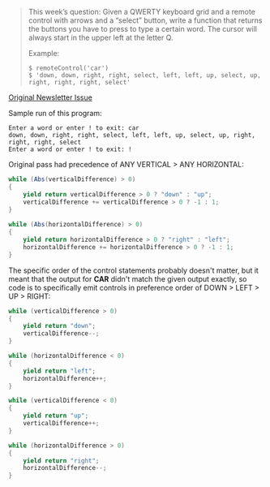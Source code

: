 > This week’s question:
> Given a QWERTY keyboard grid and a remote control with arrows and a “select” button, write a function that returns the buttons you have to press to type a certain word. The cursor will always start in the upper left at the letter Q.
> 
> Example:
> 
> ```
> $ remoteControl('car')
> $ 'down, down, right, right, select, left, left, up, select, up, right, right, right, select'
> ```

[Original Newsletter Issue](https://buttondown.email/cassidoo/archive/if-you-hit-a-wrong-note-its-the-next-note-that/)

Sample run of this program:

```
Enter a word or enter ! to exit: car
down, down, right, right, select, left, left, up, select, up, right, right, right, select
Enter a word or enter ! to exit: !
```

Original pass had precedence of ANY VERTICAL > ANY HORIZONTAL:

```c#
while (Abs(verticalDifference) > 0)
{
    yield return verticalDifference > 0 ? "down" : "up";
    verticalDifference += verticalDifference > 0 ? -1 : 1;
}
    
while (Abs(horizontalDifference) > 0)
{
    yield return horizontalDifference > 0 ? "right" : "left";
    horizontalDifference += horizontalDifference > 0 ? -1 : 1;
}
```

The specific order of the control statements probably doesn't matter, but it meant that the output for __CAR__ didn't match the given output exactly, so code is to specifically emit controls in preference order of DOWN > LEFT > UP > RIGHT:

```c#
while (verticalDifference > 0)
{
    yield return "down";
    verticalDifference--;
}

while (horizontalDifference < 0)
{
    yield return "left";
    horizontalDifference++;
}

while (verticalDifference < 0)
{
    yield return "up";
    verticalDifference++;
}

while (horizontalDifference > 0)
{
    yield return "right";
    horizontalDifference--;
}
```